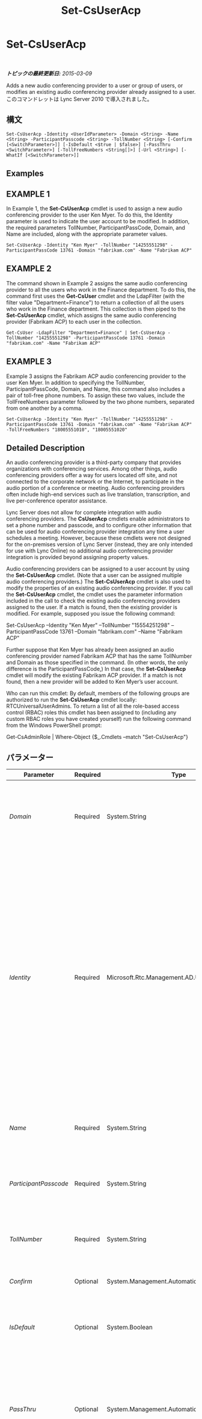 ﻿---
title: Set-CsUserAcp
TOCTitle: Set-CsUserAcp
ms:assetid: f3138d9f-fa3e-4a3c-aa8e-f6dbdda8a834
ms:mtpsurl: https://technet.microsoft.com/ja-jp/library/Gg413018(v=OCS.15)
ms:contentKeyID: 48273975
ms.date: 05/19/2016
mtps_version: v=OCS.15
ms.translationtype: HT
---

# Set-CsUserAcp

 

_**トピックの最終更新日:** 2015-03-09_

Adds a new audio conferencing provider to a user or group of users, or modifies an existing audio conferencing provider already assigned to a user. このコマンドレットは Lync Server 2010 で導入されました。

## 構文

    Set-CsUserAcp -Identity <UserIdParameter> -Domain <String> -Name <String> -ParticipantPasscode <String> -TollNumber <String> [-Confirm [<SwitchParameter>]] [-IsDefault <$true | $false>] [-PassThru <SwitchParameter>] [-TollFreeNumbers <String[]>] [-Url <String>] [-WhatIf [<SwitchParameter>]]

## Examples

## EXAMPLE 1

In Example 1, the **Set-CsUserAcp** cmdlet is used to assign a new audio conferencing provider to the user Ken Myer. To do this, the Identity parameter is used to indicate the user account to be modified. In addition, the required parameters TollNumber, ParticipantPassCode, Domain, and Name are included, along with the appropriate parameter values.

    Set-CsUserAcp -Identity "Ken Myer" -TollNumber "14255551298" -ParticipantPassCode 13761 -Domain "fabrikam.com" -Name "Fabrikam ACP"

## EXAMPLE 2

The command shown in Example 2 assigns the same audio conferencing provider to all the users who work in the Finance department. To do this, the command first uses the **Get-CsUser** cmdlet and the LdapFilter (with the filter value "Department=Finance") to return a collection of all the users who work in the Finance department. This collection is then piped to the **Set-CsUserAcp** cmdlet, which assigns the same audio conferencing provider (Fabrikam ACP) to each user in the collection.

    Get-CsUser -LdapFilter "Department=Finance" | Set-CsUserAcp -TollNumber "14255551298" -ParticipantPassCode 13761 -Domain "fabrikam.com" -Name "Fabrikam ACP"

## EXAMPLE 3

Example 3 assigns the Fabrikam ACP audio conferencing provider to the user Ken Myer. In addition to specifying the TollNumber, ParticipantPassCode, Domain, and Name, this command also includes a pair of toll-free phone numbers. To assign these two values, include the TollFreeNumbers parameter followed by the two phone numbers, separated from one another by a comma.

    Set-CsUserAcp -Identity "Ken Myer" -TollNumber "14255551298" -ParticipantPassCode 13761 -Domain "fabrikam.com" -Name "Fabrikam ACP" -TollFreeNumbers "18005551010", "18005551020"

## Detailed Description

An audio conferencing provider is a third-party company that provides organizations with conferencing services. Among other things, audio conferencing providers offer a way for users located off site, and not connected to the corporate network or the Internet, to participate in the audio portion of a conference or meeting. Audio conferencing providers often include high-end services such as live translation, transcription, and live per-conference operator assistance.

Lync Server does not allow for complete integration with audio conferencing providers. The **CsUserAcp** cmdlets enable administrators to set a phone number and passcode, and to configure other information that can be used for audio conferencing provider integration any time a user schedules a meeting. However, because these cmdlets were not designed for the on-premises version of Lync Server (instead, they are only intended for use with Lync Online) no additional audio conferencing provider integration is provided beyond assigning property values.

Audio conferencing providers can be assigned to a user account by using the **Set-CsUserAcp** cmdlet. (Note that a user can be assigned multiple audio conferencing providers.) The **Set-CsUserAcp** cmdlet is also used to modify the properties of an existing audio conferencing provider. If you call the **Set-CsUserAcp** cmdlet, the cmdlet uses the parameter information included in the call to check the existing audio conferencing providers assigned to the user. If a match is found, then the existing provider is modified. For example, supposed you issue the following command:

Set-CsUserAcp –Identity "Ken Myer" –TollNumber "15554251298" –ParticipantPassCode 13761 –Domain "fabrikam.com" –Name "Fabrikam ACP"

Further suppose that Ken Myer has already been assigned an audio conferencing provider named Fabrikam ACP that has the same TollNumber and Domain as those specified in the command. (In other words, the only difference is the ParticipantPassCode,) In that case, the **Set-CsUserAcp** cmdlet will modify the existing Fabrikam ACP provider. If a match is not found, then a new provider will be added to Ken Myer’s user account.

Who can run this cmdlet: By default, members of the following groups are authorized to run the **Set-CsUserAcp** cmdlet locally: RTCUniversalUserAdmins. To return a list of all the role-based access control (RBAC) roles this cmdlet has been assigned to (including any custom RBAC roles you have created yourself) run the following command from the Windows PowerShell prompt:

Get-CsAdminRole | Where-Object {$\_.Cmdlets –match "Set-CsUserAcp"}

## パラメーター


<table>
<colgroup>
<col style="width: 25%" />
<col style="width: 25%" />
<col style="width: 25%" />
<col style="width: 25%" />
</colgroup>
<thead>
<tr class="header">
<th>Parameter</th>
<th>Required</th>
<th>Type</th>
<th>Description</th>
</tr>
</thead>
<tbody>
<tr class="odd">
<td><p><em>Domain</em></p></td>
<td><p>Required</p></td>
<td><p>System.String</p></td>
<td><p>Domain name of the audio conferencing provider. For example: -Domain &quot;fabrikam.com&quot;.</p>
<p>The domain name will be given to you by the audio conferencing provider.</p></td>
</tr>
<tr class="even">
<td><p><em>Identity</em></p></td>
<td><p>Required</p></td>
<td><p>Microsoft.Rtc.Management.AD.UserIdParameter</p></td>
<td><p>Indicates the Identity of the user account to be modified. You can specify a user's identity using one of four formats: 1) the user's SIP address; 2) the user's user principal name (UPN); 3) the user's domain name and logon name, in the form domain\logon (for example, litwareinc\kenmyer); and, 4) the user's Active Directory ドメイン サービス display name (for example, Ken Myer). User identities can also be referenced by using the user’s Active Directory distinguished name.</p>
<p>You can use the asterisk (*) wildcard character when using the Display Name as the user Identity. For example, the Identity &quot;* Smith&quot; returns all the users with a display name that ends in the string value &quot;Smith&quot;.</p>
<p></p></td>
</tr>
<tr class="odd">
<td><p><em>Name</em></p></td>
<td><p>Required</p></td>
<td><p>System.String</p></td>
<td><p>Name of the audio conferencing provider. For example: -Name &quot;Fabrikam Conference Services&quot;.</p></td>
</tr>
<tr class="even">
<td><p><em>ParticipantPasscode</em></p></td>
<td><p>Required</p></td>
<td><p>System.String</p></td>
<td><p>Passcode required when connecting to a conference by using the audio conferencing provider. For example: -PassCode &quot;0712&quot;.</p></td>
</tr>
<tr class="odd">
<td><p><em>TollNumber</em></p></td>
<td><p>Required</p></td>
<td><p>System.String</p></td>
<td><p>Non-toll-free phone number used for audio conferences. For example: -TollNumber &quot;14255551298&quot;.</p></td>
</tr>
<tr class="even">
<td><p><em>Confirm</em></p></td>
<td><p>Optional</p></td>
<td><p>System.Management.Automation.SwitchParameter</p></td>
<td><p>コマンドの実行前に確認メッセージが表示されます。</p></td>
</tr>
<tr class="odd">
<td><p><em>IsDefault</em></p></td>
<td><p>Optional</p></td>
<td><p>System.Boolean</p></td>
<td><p>Indicates whether or not this is the default audio conferencing provider for the user. Each user can only have one default provider.</p></td>
</tr>
<tr class="even">
<td><p><em>PassThru</em></p></td>
<td><p>Optional</p></td>
<td><p>System.Management.Automation.SwitchParameter</p></td>
<td><p>Enables you to pass an object through the pipeline that represents the user whose account properties are being configured. The PassThru parameter is required in such cases because, by default, the <strong>Set-CsUserAcp</strong> cmdlet does not pass objects through the pipeline.</p></td>
</tr>
<tr class="odd">
<td><p><em>TollFreeNumbers</em></p></td>
<td><p>Optional</p></td>
<td><p>System.String[]</p></td>
<td><p>Collection of toll-free phone number used for audio conferences. For example: -TollFreeNumbers &quot;18005551298&quot;. To add multiple toll-free numbers, separate the individual numbers by using commas: -TollFreeNumber &quot;18005551298&quot;, &quot;18005559876&quot;.</p></td>
</tr>
<tr class="even">
<td><p><em>Url</em></p></td>
<td><p>Optional</p></td>
<td><p>System.String</p></td>
<td><p>Web URL for the audio conferencing provider; for example: -Url &quot;http://acp.fabrikam.com&quot;. The web URL enables audio conferencing providers to point users to a webpage containing additional dial-in phone numbers, as well as information about the services offered by the audio conferencing provider.</p></td>
</tr>
<tr class="odd">
<td><p><em>WhatIf</em></p></td>
<td><p>Optional</p></td>
<td><p>System.Management.Automation.SwitchParameter</p></td>
<td><p>実際にコマンドを実行しなくてもコマンドの実行結果がわかります。</p></td>
</tr>
</tbody>
</table>


## Input Types

String or Microsoft.Rtc.Management.ADConnect.Schema.ADUser object. The **Set-CsUserAcp** cmdlet accepts a pipelined string value representing the Identity of a user account that has been enabled for Lync Server. The cmdlet also accepts pipelined instances of the Active Directory user object.

## Return Types

None.

## 関連項目

#### その他のリソース

[Get-CsUserAcp](get-csuseracp.md)  
[Remove-CsUserAcp](remove-csuseracp.md)

